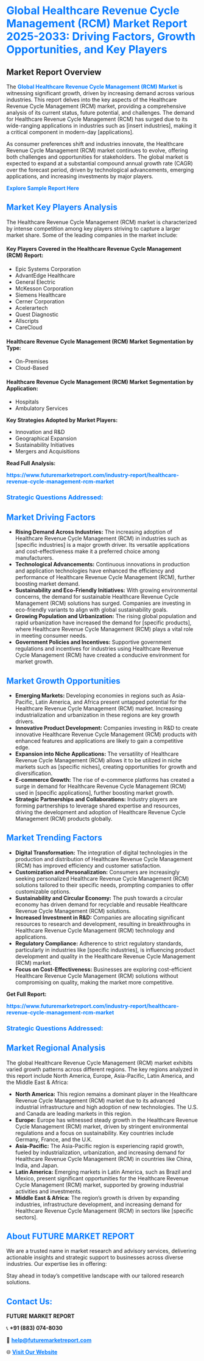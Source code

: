<h1 style="color: #007BFF;">Global Healthcare Revenue Cycle Management (RCM) Market Report 2025-2033: Driving Factors, Growth Opportunities, and Key Players</h1>

<section id="overview">
<h2>Market Report Overview</h2>
<p>The <a href="https://www.futuremarketreport.com/industry-report/healthcare-revenue-cycle-management-rcm-market" style="color: #007BFF; text-decoration: none;"><strong>Global Healthcare Revenue Cycle Management (RCM) Market</strong></a> is witnessing significant growth, driven by increasing demand across various industries. This report delves into the key aspects of the Healthcare Revenue Cycle Management (RCM) market, providing a comprehensive analysis of its current status, future potential, and challenges. The demand for Healthcare Revenue Cycle Management (RCM) has surged due to its wide-ranging applications in industries such as [insert industries], making it a critical component in modern-day [applications].</p>
<p>As consumer preferences shift and industries innovate, the Healthcare Revenue Cycle Management (RCM) market continues to evolve, offering both challenges and opportunities for stakeholders. The global market is expected to expand at a substantial compound annual growth rate (CAGR) over the forecast period, driven by technological advancements, emerging applications, and increasing investments by major players.</p>
</section>

<section id="overview">
<p><a href="https://www.futuremarketreport.com/request-sample/reportId=77010" style="color: #007BFF; text-decoration: none;"><strong>Explore Sample Report Here</strong></a></p>
</section>

<section id="key-players">
<h2 style="color: #007BFF;">Market Key Players Analysis</h2>
<p>The Healthcare Revenue Cycle Management (RCM) market is characterized by intense competition among key players striving to capture a larger market share. Some of the leading companies in the market include:</p>
<h4>Key Players Covered in the Healthcare Revenue Cycle Management (RCM) Report:</h4>
<ul><li>Epic Systems Corporation</li><li>AdvantEdge Healthcare</li><li>General Electric</li><li>McKesson Corporation</li><li>Siemens Healthcare</li><li>Cerner Corporation</li><li>Acelerartech</li><li>Quest Diagnostic</li><li>Allscripts</li><li>CareCloud</li></ul>
<h4>Healthcare Revenue Cycle Management (RCM) Market Segmentation by Type:</h4>
<ul><li>On-Premises</li><li>Cloud-Based</li></ul>

<h4>Healthcare Revenue Cycle Management (RCM) Market Segmentation by Application:</h4>
<ul><li>Hospitals</li><li>Ambulatory Services</li></ul>
<p><strong>Key Strategies Adopted by Market Players:</strong></p>
<ul>
<li>Innovation and R&D</li>
<li>Geographical Expansion</li>
<li>Sustainability Initiatives</li>
<li>Mergers and Acquisitions</li>
</ul>
</section>

<section>
<p><strong>Read Full Analysis: </strong></p><a href="https://www.futuremarketreport.com/industry-report/healthcare-revenue-cycle-management-rcm-market" style="color: #007BFF; text-decoration: none;"><strong>https://www.futuremarketreport.com/industry-report/healthcare-revenue-cycle-management-rcm-market</strong></a>
<h3 style="color: #007BFF;">Strategic Questions Addressed:</h3>
</section>

<section id="driving-factors">
<h2 style="color: #007BFF;">Market Driving Factors</h2>
<ul>
<li><strong>Rising Demand Across Industries:</strong> The increasing adoption of Healthcare Revenue Cycle Management (RCM) in industries such as [specific industries] is a major growth driver. Its versatile applications and cost-effectiveness make it a preferred choice among manufacturers.</li>
<li><strong>Technological Advancements:</strong> Continuous innovations in production and application technologies have enhanced the efficiency and performance of Healthcare Revenue Cycle Management (RCM), further boosting market demand.</li>
<li><strong>Sustainability and Eco-Friendly Initiatives:</strong> With growing environmental concerns, the demand for sustainable Healthcare Revenue Cycle Management (RCM) solutions has surged. Companies are investing in eco-friendly variants to align with global sustainability goals.</li>
<li><strong>Growing Population and Urbanization:</strong> The rising global population and rapid urbanization have increased the demand for [specific products], where Healthcare Revenue Cycle Management (RCM) plays a vital role in meeting consumer needs.</li>
<li><strong>Government Policies and Incentives:</strong> Supportive government regulations and incentives for industries using Healthcare Revenue Cycle Management (RCM) have created a conducive environment for market growth.</li>
</ul>
</section>

<section id="growth-opportunities">
<h2 style="color: #007BFF;">Market Growth Opportunities</h2>
<ul>
<li><strong>Emerging Markets:</strong> Developing economies in regions such as Asia-Pacific, Latin America, and Africa present untapped potential for the Healthcare Revenue Cycle Management (RCM) market. Increasing industrialization and urbanization in these regions are key growth drivers.</li>
<li><strong>Innovative Product Development:</strong> Companies investing in R&D to create innovative Healthcare Revenue Cycle Management (RCM) products with enhanced features and applications are likely to gain a competitive edge.</li>
<li><strong>Expansion into Niche Applications:</strong> The versatility of Healthcare Revenue Cycle Management (RCM) allows it to be utilized in niche markets such as [specific niches], creating opportunities for growth and diversification.</li>
<li><strong>E-commerce Growth:</strong> The rise of e-commerce platforms has created a surge in demand for Healthcare Revenue Cycle Management (RCM) used in [specific applications], further boosting market growth.</li>
<li><strong>Strategic Partnerships and Collaborations:</strong> Industry players are forming partnerships to leverage shared expertise and resources, driving the development and adoption of Healthcare Revenue Cycle Management (RCM) products globally.</li>
</ul>
</section>

<section id="trending-factors">
<h2 style="color: #007BFF;">Market Trending Factors</h2>
<ul>
<li><strong>Digital Transformation:</strong> The integration of digital technologies in the production and distribution of Healthcare Revenue Cycle Management (RCM) has improved efficiency and customer satisfaction.</li>
<li><strong>Customization and Personalization:</strong> Consumers are increasingly seeking personalized Healthcare Revenue Cycle Management (RCM) solutions tailored to their specific needs, prompting companies to offer customizable options.</li>
<li><strong>Sustainability and Circular Economy:</strong> The push towards a circular economy has driven demand for recyclable and reusable Healthcare Revenue Cycle Management (RCM) solutions.</li>
<li><strong>Increased Investment in R&D:</strong> Companies are allocating significant resources to research and development, resulting in breakthroughs in Healthcare Revenue Cycle Management (RCM) technology and applications.</li>
<li><strong>Regulatory Compliance:</strong> Adherence to strict regulatory standards, particularly in industries like [specific industries], is influencing product development and quality in the Healthcare Revenue Cycle Management (RCM) market.</li>
<li><strong>Focus on Cost-Effectiveness:</strong> Businesses are exploring cost-efficient Healthcare Revenue Cycle Management (RCM) solutions without compromising on quality, making the market more competitive.</li>
</ul>
</section>

<section>
<p><strong>Get Full Report: </strong></p><a href="https://www.futuremarketreport.com/industry-report/healthcare-revenue-cycle-management-rcm-market" style="color: #007BFF; text-decoration: none;"><strong>https://www.futuremarketreport.com/industry-report/healthcare-revenue-cycle-management-rcm-market</strong></a>
<h3 style="color: #007BFF;">Strategic Questions Addressed:</h3>
</section>


<section id="regional-analysis">
<h2 style="color: #007BFF;">Market Regional Analysis</h2>
<p>The global Healthcare Revenue Cycle Management (RCM) market exhibits varied growth patterns across different regions. The key regions analyzed in this report include North America, Europe, Asia-Pacific, Latin America, and the Middle East & Africa:</p>
<ul>
<li><strong>North America:</strong> This region remains a dominant player in the Healthcare Revenue Cycle Management (RCM) market due to its advanced industrial infrastructure and high adoption of new technologies. The U.S. and Canada are leading markets in this region.</li>
<li><strong>Europe:</strong> Europe has witnessed steady growth in the Healthcare Revenue Cycle Management (RCM) market, driven by stringent environmental regulations and a focus on sustainability. Key countries include Germany, France, and the U.K.</li>
<li><strong>Asia-Pacific:</strong> The Asia-Pacific region is experiencing rapid growth, fueled by industrialization, urbanization, and increasing demand for Healthcare Revenue Cycle Management (RCM) in countries like China, India, and Japan.</li>
<li><strong>Latin America:</strong> Emerging markets in Latin America, such as Brazil and Mexico, present significant opportunities for the Healthcare Revenue Cycle Management (RCM) market, supported by growing industrial activities and investments.</li>
<li><strong>Middle East & Africa:</strong> The region’s growth is driven by expanding industries, infrastructure development, and increasing demand for Healthcare Revenue Cycle Management (RCM) in sectors like [specific sectors].</li>
</ul>
</section>

<footer>
<h2 style="color: #007BFF;">About FUTURE MARKET REPORT</h2>
<p>We are a trusted name in market research and advisory services, delivering actionable insights and strategic support to businesses across diverse industries. Our expertise lies in offering:</p>

<p>Stay ahead in today’s competitive landscape with our tailored research solutions.</p>

<h2 style="color: #007BFF;">Contact Us:</h2>
<p><strong>FUTURE MARKET REPORT</strong></p>
<p>📞 <strong>+91 (883) 074-8030</strong></p>
<p>📧 <strong><a href="mailto:help@futuremarketreport.com" style="color: #007BFF;">help@futuremarketreport.com</a></strong></p>
<p>🌐 <strong><a href="https://www.futuremarketreport.com/" style="color: #007BFF;">Visit Our Website</a></strong></p>
</footer>